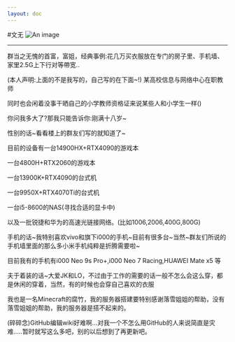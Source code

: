 ```yaml
---
layout: doc
---
```

#文无
![An image](http://q1.qlogo.cn/g?b=qq&nk=1779429644&s=160)
_________________
群当之无愧的首富，富姐，经典事例:花几万买衣服放在专门的房子里、手机墙、家里2.5G上下行对等帶宽..


(本人声明:上面的不是我写的，自己写的在下面~!)
某高校信息与网络中心在职教师

同时也会闲着没事干晒自己的小学教师资格证来说某些人和小学生一样()

你问我多大了?那我只能告诉你:刚满十八岁~

性别的话~看看楼上的群友们写的就知道了~

目前的设备有一台14900HX+RTX4090的游戏本

一台4800H+RTX2060的游戏本

一台13900K+RTX4090的台式机

一台9950X+RTX4070Ti的台式机

一台i5-8600的NAS(寻找合适的显卡中)

以及一批锐捷和华为的高速光链接网络。(比如1006,2006,400G,800G)

手机的话~我特别喜欢vivo和旗下i000的手机~目前有很多台~当然~群友们所说的手机墙里面的那么多小米手机纯粹是折腾需要啦~

目前我有的手机有i000 Neo 9s Pro+,i000 Neo 7 Racing,HUAWEI Mate x5 等

夫于着装的话~大爱JK和LO，不过由于工作的需要的话一般不怎么会这么穿，都是休闲的穿着，当然，有的时候也会穿自己喜欢的衣服

我也是一名Minecraft的腐竹，我的服务器搭建要特别感谢落雪姐姐的帮助，没有落雪姐姐的帮助，我的服务器是搭不起来的。

(碎碎念)GitHub编辑wiki好难啊…对我一个不怎么用GitHub的人来说简直是灾难.….暂时就写这么多吧，别的以后想到了再更新吧。